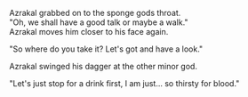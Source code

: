 Azrakal grabbed on to the sponge gods throat.  
"Oh, we shall have a good talk or maybe a walk."  
Azrakal moves him closer to his face again.

"So where do you take it? Let's got and have a look."

Azrakal swinged his dagger at the other minor god.

"Let's just stop for a drink first, I am just... so thirsty for blood."